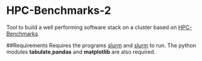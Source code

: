 # HPC-Benchmarks-2
Tool to build a well performing software stack on a cluster based on [HPC-Benchmarks](https://github.com/Azera5/HPC-Benchmarks/tree/main).

##Requirements
Requires the programs [slurm](https://slurm.schedmd.com/) and [slurm](https://spack.readthedocs.io/en/latest/index.html) to run.
The python modules **tabulate**,**pandas** and **matplotlib** are also required.
